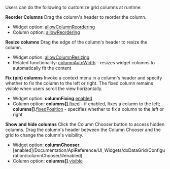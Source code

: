 Users can do the following to customize grid columns at runtime:

**Reorder Columns**
Drag the column's header to reorder the column.

* Widget option: [allowColumnReordering](/Documentation/ApiReference/UI_Widgets/dxDataGrid/Configuration/#allowColumnReordering)
* Column option: [allowReordering](/Documentation/ApiReference/UI_Widgets/dxDataGrid/Configuration/columns/#allowReordering)

**Resize columns**
Drag the edge of the column's header to resize the column.

* Widget option: [allowColumnResizing](/Documentation/ApiReference/UI_Widgets/dxDataGrid/Configuration/#allowColumnResizing)
* Related functionality:  [columnAutoWidth](/Documentation/ApiReference/UI_Widgets/dxDataGrid/Configuration/#columnAutoWidth) - resizes widget columns to automatically fit the content

**Fix (pin) columns**
Invoke a context menu in a column's header and specify whether to fix the column to the left or right. The fixed column remains visible when users scroll the view horizontally.

* Widget option: **columnFixing**.[enabled](/Documentation/ApiReference/UI_Widgets/dxDataGrid/Configuration/columnFixing/#enabled)
* Column option: **columns[]**.[fixed](/Documentation/ApiReference/UI_Widgets/dxDataGrid/Configuration/columns/#fixed) - if enabled, fixes a column to the left; **columns[]**.[fixedPosition](/Documentation/ApiReference/UI_Widgets/dxDataGrid/Configuration/columns/#fixedPosition) - specifies whether to fix a column to the left or right

**Show and hide columns**
Click the Column Chooser button to access hidden columns. Drag the column's header between the Column Chooser and the grid to change the column's visibility.

* Widget option: **columnChooser**.[enabled]/Documentation/ApiReference/UI_Widgets/dxDataGrid/Configuration/columnChooser/#enabled)
* Column option: **columns[]**.[visible](/Documentation/ApiReference/UI_Widgets/dxDataGrid/Configuration/columns/#visible)
